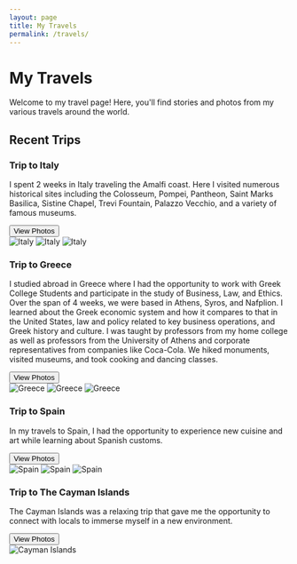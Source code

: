 ```yaml
---
layout: page
title: My Travels
permalink: /travels/
---
```


# My Travels

Welcome to my travel page! Here, you'll find stories and photos from my various travels around the world.

## Recent Trips

### Trip to Italy
I spent 2 weeks in Italy traveling the Amalfi coast. Here I visited numerous historical sites including the Colosseum, Pompei, Pantheon, Saint Marks Basilica, Sistine Chapel, Trevi Fountain, Palazzo Vecchio, and a variety of famous museums.
<div class="travel-section">
  <button class="toggle-button" data-gallery="gallery-italy">View Photos</button>
  <div id="gallery-italy" class="gallery">
    <img src="/assets/img/italy1.png" alt="Italy">
    <img src="/assets/img/italy2.png" alt="Italy">
    <img src="/assets/img/italy3.png" alt="Italy">
  </div>
</div>

### Trip to Greece
I studied abroad in Greece where I had the opportunity to work with Greek College Students and participate in the study of Business, Law, and Ethics. Over the span of 4 weeks, we were based in Athens, Syros, and Nafplion. I learned about the Greek economic system and how it compares to that in the United States, law and policy related to key business operations, and Greek history and culture. I was taught by professors from my home college as well as professors from the University of Athens and corporate representatives from companies like Coca-Cola. We hiked monuments, visited museums, and took cooking and dancing classes.
<div class="travel-section">
  <button class="toggle-button" data-gallery="gallery-greece">View Photos</button>
  <div id="gallery-greece" class="gallery">
    <img src="/assets/img/greece1.png" alt="Greece">
    <img src="/assets/img/greece2.png" alt="Greece">
    <img src="/assets/img/greece3.png" alt="Greece">
  </div>
</div>

### Trip to Spain
In my travels to Spain, I had the opportunity to experience new cuisine and art while learning about Spanish customs.
<div class="travel-section">
  <button class="toggle-button" data-gallery="gallery-spain">View Photos</button>
  <div id="gallery-spain" class="gallery">
    <img src="/assets/img/spain1.png" alt="Spain">
    <img src="/assets/img/spain2.png" alt="Spain">
    <img src="/assets/img/spain3.png" alt="Spain">
  </div>
</div>

### Trip to The Cayman Islands
The Cayman Islands was a relaxing trip that gave me the opportunity to connect with locals to immerse myself in a new environment.
<div class="travel-section">
  <button class="toggle-button" data-gallery="gallery-cayman">View Photos</button>
  <div id="gallery-cayman" class="gallery">
    <img src="/assets/img/caymans1.png" alt="Cayman Islands">
  </div>
</div>
